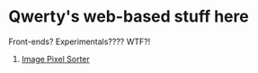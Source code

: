 # Qwerty's web-based stuff here

Front-ends? Experimentals???? WTF?!

1. [Image Pixel Sorter](https://qwertyandrew.github.io/imagePixelSorter/)